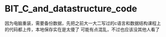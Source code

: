 # BIT_C_and_datastructure_code
因为电脑重装，需要备份数据，先把之前大一大二写过的c语言和数据结构课程上的代码都上传，本地保存实在是太傻了
可能有点混乱，不过也应该没其他人看了

